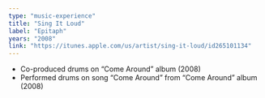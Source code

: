 ```yaml
---
type: "music-experience"
title: "Sing It Loud"
label: "Epitaph"
years: "2008"
link: "https://itunes.apple.com/us/artist/sing-it-loud/id265101134"
---
```


- Co-produced drums on “Come Around” album (2008)
- Performed drums on song “Come Around” from “Come Around” album (2008)
